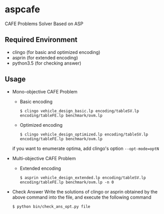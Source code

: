 # aspcafe
CAFE Problems Solver Based on ASP

## Required Environment
- clingo (for basic and optimized encoding)
- asprin (for extended encoding)
- python3.5 (for checking answer)

## Usage
- Mono-objective CAFE Problem
  - Basic encoding
	```
    $ clingo vehicle_design_basic.lp encoding/tableSV.lp encoding/tableFE.lp benchmark/ovm.lp
    ```
  
  - Optimized encoding
    ```
    $ clingo vehicle_design_optimized.lp encoding/tableSV.lp encoding/tableFE.lp benchmark/ovm.lp
    ```
	
  if you want to enumerate optima, add clingo's option `--opt-mode=optN`
  
- Multi-objective CAFE Problem
  - Extended encoding
    ```
    $ asprin vehicle_design_extended.lp encoding/tableSV.lp encoding/tableFE.lp benchmark/ovm.lp -n 0
    ```
	
- Check Answer
  Write the solutions of clingo or asprin obtained by the above command into the file, 
  and execute the following command
  ```
  $ python bin/check_ans_opt.py file
  ```



